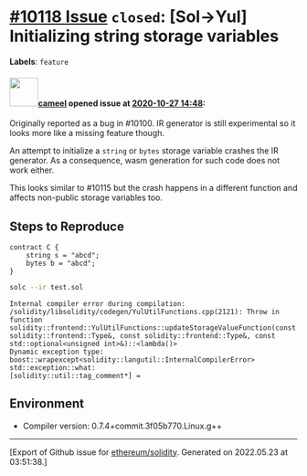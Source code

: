 # [\#10118 Issue](https://github.com/ethereum/solidity/issues/10118) `closed`: [Sol->Yul] Initializing string storage variables
**Labels**: `feature`


#### <img src="https://avatars.githubusercontent.com/u/137030?v=4" width="50">[cameel](https://github.com/cameel) opened issue at [2020-10-27 14:48](https://github.com/ethereum/solidity/issues/10118):

Originally reported as a bug in #10100. IR generator is still experimental so it looks more like a missing feature though.

An attempt to initialize a `string` or `bytes` storage variable crashes the IR generator. As a consequence, wasm generation for such code does not work either.

This looks similar to #10115 but the crash happens in a different function and affects non-public storage variables too.

## Steps to Reproduce
```solidity
contract C {
    string s = "abcd";
    bytes b = "abcd";
}
```

```bash
solc --ir test.sol
```
```
Internal compiler error during compilation:
/solidity/libsolidity/codegen/YulUtilFunctions.cpp(2121): Throw in function solidity::frontend::YulUtilFunctions::updateStorageValueFunction(const solidity::frontend::Type&, const solidity::frontend::Type&, const std::optional<unsigned int>&)::<lambda()>
Dynamic exception type: boost::wrapexcept<solidity::langutil::InternalCompilerError>
std::exception::what:
[solidity::util::tag_comment*] =
```

## Environment
- Compiler version: 0.7.4+commit.3f05b770.Linux.g++




-------------------------------------------------------------------------------



[Export of Github issue for [ethereum/solidity](https://github.com/ethereum/solidity). Generated on 2022.05.23 at 03:51:38.]
